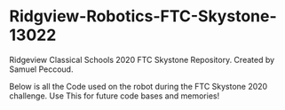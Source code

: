 # Ridgview-Robotics-FTC-Skystone-13022
Ridgeview Classical Schools 2020 FTC Skystone Repository.
Created by Samuel Peccoud.

Below is all the Code used on the robot during the FTC Skystone 2020 challenge.
Use This for future code bases and memories!
